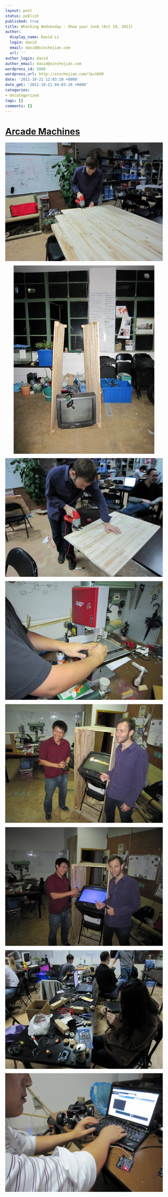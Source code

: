 ```yaml
---
layout: post
status: publish
published: true
title: Whacking Wednesday - Show your Junk (Oct 19, 2011)
author:
  display_name: David Li
  login: david
  email: david@xinchejian.com
  url: ''
author_login: david
author_email: david@xinchejian.com
wordpress_id: 1660
wordpress_url: http://xinchejian.com/?p=1660
date: '2011-10-21 12:03:10 +0800'
date_gmt: '2011-10-21 04:03:10 +0800'
categories:
- Uncategorized
tags: []
comments: []
---
```

<h1><a href="http://wiki.xinchejian.com/wiki/Arcade_Machines">Arcade Machines</a></h1></p>
<p><img style="display:block; margin-left:auto; margin-right:auto;" src="/uploads/2011/10/NewImage2.png" alt="NewImage" title="NewImage.png" border="0"/></p></p>
<p><img style="display:block; margin-left:auto; margin-right:auto;" src="/uploads/2011/10/NewImage4.png" alt="NewImage" title="NewImage.png" border="0"/></p></p>
<p><img style="display:block; margin-left:auto; margin-right:auto;" src="/uploads/2011/10/NewImage5.png" alt="NewImage" title="NewImage.png" border="0"/></p></p>
<p><img style="display:block; margin-left:auto; margin-right:auto;" src="/uploads/2011/10/NewImage6.png" alt="NewImage" title="NewImage.png" border="0"/></p></p>
<p><img style="display:block; margin-left:auto; margin-right:auto;" src="/uploads/2011/10/NewImage1.png" alt="NewImage" title="NewImage.png" border="0"/></p></p>
<p><img style="display:block; margin-left:auto; margin-right:auto;" src="/uploads/2011/10/NewImage7.png" alt="NewImage" title="NewImage.png" border="0"/></p></p>
<p><img style="display:block; margin-left:auto; margin-right:auto;" src="/uploads/2011/10/NewImage3.png" alt="NewImage" title="NewImage.png" border="0"/></p></p>
<p><img style="display:block; margin-left:auto; margin-right:auto;" src="/uploads/2011/10/NewImage.png" alt="NewImage" title="NewImage.png" border="0"/></p></p>
